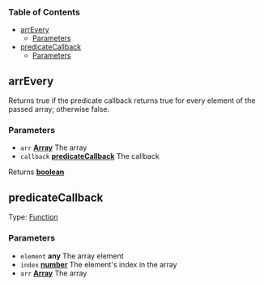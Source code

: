 <!-- Generated by documentation.js. Update this documentation by updating the source code. -->

### Table of Contents

-   [arrEvery][1]
    -   [Parameters][2]
-   [predicateCallback][3]
    -   [Parameters][4]

## arrEvery

Returns true if the predicate callback returns true for every element of the passed array; otherwise false.

### Parameters

-   `arr` **[Array][5]** The array
-   `callback` **[predicateCallback][6]** The callback

Returns **[boolean][7]** 

## predicateCallback

Type: [Function][8]

### Parameters

-   `element` **any** The array element
-   `index` **[number][9]** The element's index in the array
-   `arr` **[Array][5]** The array

[1]: #arrevery

[2]: #parameters

[3]: #predicatecallback

[4]: #parameters-1

[5]: https://developer.mozilla.org/docs/Web/JavaScript/Reference/Global_Objects/Array

[6]: #predicatecallback

[7]: https://developer.mozilla.org/docs/Web/JavaScript/Reference/Global_Objects/Boolean

[8]: https://developer.mozilla.org/docs/Web/JavaScript/Reference/Statements/function

[9]: https://developer.mozilla.org/docs/Web/JavaScript/Reference/Global_Objects/Number
